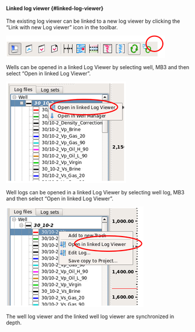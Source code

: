 #### Linked log viewer {#linked-log-viewer}

The existing log viewer can be linked to a new log viewer by clicking the “Link with new Log viewer” icon in the toolbar.

![](/assets/012_Well_Log_Viewer.png)

Wells can be opened in a linked Log Viewer by selecting well, MB3 and then select “Open in linked Log Viewer”.

![](/assets/013_Well_Log_Viewer.png)

Well logs can be opened in a linked Log Viewer by selecting well log, MB3 and then select “Open in linked Log Viewer”.

![](/assets/014_Well_Log_Viewer.png)

The well log viewer and the linked well log viewer are synchronized in depth.

